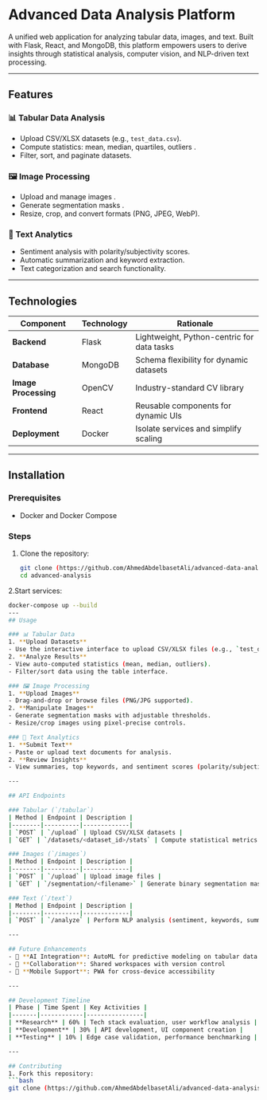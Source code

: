 # Advanced Data Analysis Platform

A unified web application for analyzing tabular data, images, and text. Built with Flask, React, and MongoDB, this platform empowers users to derive insights through statistical analysis, computer vision, and NLP-driven text processing.

---

## Features

### 📊 Tabular Data Analysis
- Upload CSV/XLSX datasets (e.g., `test_data.csv`).
- Compute statistics: mean, median, quartiles, outliers .
- Filter, sort, and paginate datasets.

### 🖼️ Image Processing
- Upload and manage images .
- Generate segmentation masks .
- Resize, crop, and convert formats (PNG, JPEG, WebP).

### 📝 Text Analytics
- Sentiment analysis with polarity/subjectivity scores.
- Automatic summarization and keyword extraction.
- Text categorization and search functionality.

---

## Technologies

| Component       | Technology | Rationale |
|-----------------|------------|-----------|
| **Backend**     | Flask      | Lightweight, Python-centric for data tasks |
| **Database**    | MongoDB    | Schema flexibility for dynamic datasets |
| **Image Processing** | OpenCV | Industry-standard CV library |
| **Frontend**    | React      | Reusable components for dynamic UIs |
| **Deployment**  | Docker     | Isolate services and simplify scaling |

---

## Installation

### Prerequisites
- Docker and Docker Compose

### Steps
1. Clone the repository:
   ```bash
   git clone (https://github.com/AhmedAbdelbasetAli/advanced-data-analysis-app.git)
   cd advanced-analysis

2.Start services:
   ```bash
   docker-compose up --build
---
## Usage

### 📊 Tabular Data
1. **Upload Datasets**  
   - Use the interactive interface to upload CSV/XLSX files (e.g., `test_data.csv`).
2. **Analyze Results**  
   - View auto-computed statistics (mean, median, outliers).  
   - Filter/sort data using the table interface.

### 🖼️ Image Processing
1. **Upload Images**  
   - Drag-and-drop or browse files (PNG/JPG supported).  
2. **Manipulate Images**  
   - Generate segmentation masks with adjustable thresholds.  
   - Resize/crop images using pixel-precise controls.

### 📝 Text Analytics
1. **Submit Text**  
   - Paste or upload text documents for analysis.  
2. **Review Insights**  
   - View summaries, top keywords, and sentiment scores (polarity/subjectivity).  

---

## API Endpoints

### Tabular (`/tabular`)
| Method | Endpoint | Description |
|--------|----------|-------------|
| `POST` | `/upload` | Upload CSV/XLSX datasets |
| `GET` | `/datasets/<dataset_id>/stats` | Compute statistical metrics |

### Images (`/images`)
| Method | Endpoint | Description |
|--------|----------|-------------|
| `POST` | `/upload` | Upload image files |
| `GET` | `/segmentation/<filename>` | Generate binary segmentation masks |

### Text (`/text`)
| Method | Endpoint | Description |
|--------|----------|-------------|
| `POST` | `/analyze` | Perform NLP analysis (sentiment, keywords, summary) |

---

## Future Enhancements
- 🧠 **AI Integration**: AutoML for predictive modeling on tabular data  
- 🤝 **Collaboration**: Shared workspaces with version control  
- 📱 **Mobile Support**: PWA for cross-device accessibility  

---

## Development Timeline
| Phase | Time Spent | Key Activities |
|-------|------------|----------------|
| **Research** | 60% | Tech stack evaluation, user workflow analysis |
| **Development** | 30% | API development, UI component creation |
| **Testing** | 10% | Edge case validation, performance benchmarking |

---

## Contributing
1. Fork this repository:  
   ```bash
   git clone (https://github.com/AhmedAbdelbasetAli/advanced-data-analysis-app.git)
